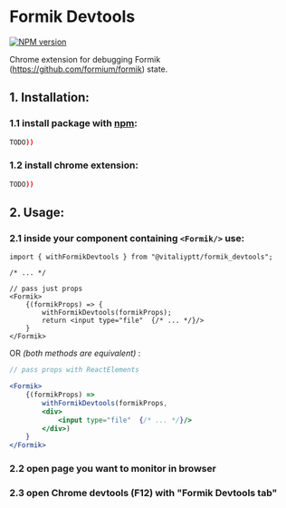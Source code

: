 # Formik Devtools

[![NPM version](https://badgen.net/npm/v/@vitaliyptt/formik_devtools)](https://www.npmjs.com/package/@vitaliyptt/formik_devtools)

Chrome extension for debugging Formik (https://github.com/formium/formik) state.

## 1. Installation:

### 1.1 install package with [npm](https://www.npmjs.com/):

```bash
TODO))
```

### 1.2 install chrome extension:

```bash
TODO))
```

## 2. Usage:

### 2.1 inside your component containing `<Formik/>` use:

```tsx
import { withFormikDevtools } from "@vitaliyptt/formik_devtools";

/* ... */

// pass just props
<Formik>
    {(formikProps) => {
        withFormikDevtools(formikProps);
        return <input type="file"  {/* ... */}/>
    }
</Formik>
```

OR _(both methods are equivalent)_ :

```jsx
// pass props with ReactElements

<Formik>
    {(formikProps) =>
        withFormikDevtools(formikProps,
        <div>
            <input type="file"  {/* ... */}/>
        </div>)
    }
</Formik>
```

### 2.2 open page you want to monitor in browser

### 2.3 open Chrome devtools (F12) with **"Formik Devtools tab"**
